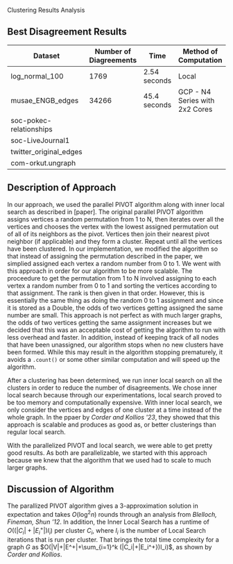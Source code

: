 Clustering Results Analysis

## Best Disagreement Results
| Dataset| Number of Diagreements| Time | Method of Computation|
|--------|-----------------------|------|----------------------|
|log_normal_100| 1769 | 2.54 seconds| Local|
| musae_ENGB_edges | 34266|45.4 seconds |GCP - N4 Series with 2x2 Cores|
|soc-pokec-relationships | | ||
|soc-LiveJournal1 | | ||
|twitter_original_edges | | ||
|com-orkut.ungraph | | ||

## Description of Approach
In our approach, we used the parallel PIVOT algorithm along with inner local
search as described in [paper]. The original parallel PIVOT algorithm assigns vertices a
random permutation from 1 to N, then iterates over all the vertices and chooses
the vertex with the lowest assigned permutation out of all of its neighbors as
the pivot. Vertices then join their nearest pivot neighbor (if applicable) and
they form a cluster. Repeat until all the vertices have been clustered. 
In our implementation, we modified the algorithm so that instead of assigning
the permutation described in the paper, we simplied assigned each vertex a
random number from 0 to 1. We went with this approach in order for our algorithm
to be more scalable. The proceedure to get the permutation from 1 to N involved
assigning to each vertex a random number from 0 to 1 and sorting the vertices
according to that assignment. The rank is then given in that order. However,
this is essentially the same thing as doing the random 0 to 1 assignment and
since it is stored as a Double, the odds of two vertices getting assigned the
same number are small. This approach is not perfect as with much larger graphs,
the odds of two vertices getting the same assignment increases but we decided
that this was an acceptable cost of getting the algorithm to run with less
overhead and faster. In addition, instead of keeping track of all nodes that
have been unassigned, our algorithm stops when no new clusters have been formed.
While this may result in the algorithm stopping prematurely, it avoids a
`.count()` or some other similar computation and will speed up the algorithm.


After a clustering has been determined, we run inner local search on all the clusters in
order to reduce the number of disagreements. We chose inner local search because
through our experimentations, local search proved to be too memory and
computationally expensive. With inner local search, we only consider the
vertices and edges of one cluster at a time instead of the whole graph. In the
ppaer by *Corder and Kollios '23*, they showed that this approach is scalable
and produces as good as, or better clusterings than regular local search. 



With the parallelized PIVOT and local search, we were able to get pretty good
results. As both are parallelizable, we started with this approach because we
knew that the algorithm that we used had to scale to much larger graphs. 

## Discussion of Algorithm
The parallized PIVOT algorithm gives a $3$-approximation solution in expectation and takes $O(\log ^2 n)$
rounds through an analysis from *Blelloch, Fineman, Shun '12*. In addition, the
Inner Local Search has a runtime of $O((|C_i|+|E_i^+|)I_i)$ per cluster $C_i$,
where $I_i$ is the number of Local Search iterations that is run per cluster.
That brings the total time complexity for a graph $G$ as
$O(|V|+|E^+|+\sum_{i=1}^k (|C_i|+|E_i^+})I_i)$, as shown by *Corder and
Kollios*.


